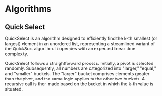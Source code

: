 # Algorithms
## Quick Select
QuickSelect is an algorithm designed to efficiently find the k-th smallest (or largest) element in an unordered list, representing a streamlined variant of the QuickSort algorithm. It operates with an expected linear time complexity.

QuickSelect follows a straightforward process. Initially, a pivot is selected randomly. Subsequently, all numbers are categorized into "larger," "equal," and "smaller" buckets. The "larger" bucket comprises elements greater than the pivot, and the same logic applies to the other two buckets. A recursive call is then made based on the bucket in which the k-th value is situated.
